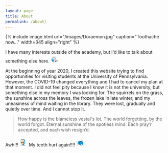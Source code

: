 ```yaml
---
layout: page
title: About
permalink: /about/
---
```


{% include image.html url="/images/Doraemon.jpg" caption="Toothache now..." width=345 align="right" %}

I have many interests outside of the academy, but I'd like to talk about something else here. <img src="/images/Doraemon-4.gif" width= "5%" class="align-left" alt="">

At the beginning of year 2020, I created this website trying to find opportunities for visiting students at the University of Pennsylvania. However, the COVID-19 changed everything and I had to cancel my plan at that moment. I did not feel pity because I know it is not the university, but something else in my memory I was looking for. The squirrels on the grass, the sunshine across the leaves, the frozen lake in late winter, and my uneasiness of mind waiting in the library. They were lost, gradually and quietly over time. And I cannot stop it.

>How happy is the blameless vestal's lot. The world forgetting, by the world forgot. Eternal sunshine of the spotless mind. Each pray’r accepted, and each wish resign’d.

Awh!!! <img src="/images/Doraemon-3.gif" width= "5%" class="align-left" alt=""> My teeth hurt again!!!!<img src="/images/Doraemon-5.gif" width= "6%" class="align-left" alt="">
